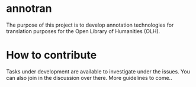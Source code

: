 # annotran

The purpose of this project is to develop annotation technologies for translation purposes for the Open Library of Humanities (OLH).

# How to contribute

Tasks under development are available to investigate under the issues. You can also join in the discussion over there. More guidelines to come..
